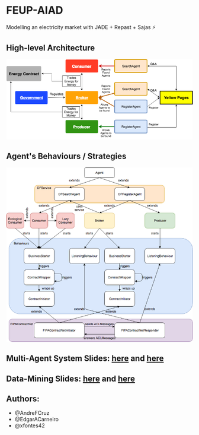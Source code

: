 # FEUP-AIAD

Modelling an electricity market with JADE + Repast + Sajas :zap:

## High-level Architecture
![architecture](./docs/Architecture.png)

## Agent's Behaviours / Strategies
![behaviours](./docs/Behaviours.png)

## Multi-Agent System Slides: [here](docs/AIAD_1_Slides.pdf) and [here](docs/AIAD_1_Slides_Aux.pdf)
## Data-Mining Slides: [here](docs/AIAD_2_Slides.pdf) and [here](docs/AIAD_2_Slides_Aux.pdf)

## Authors:
* @AndreFCruz
* @EdgarACarneiro
* @xfontes42